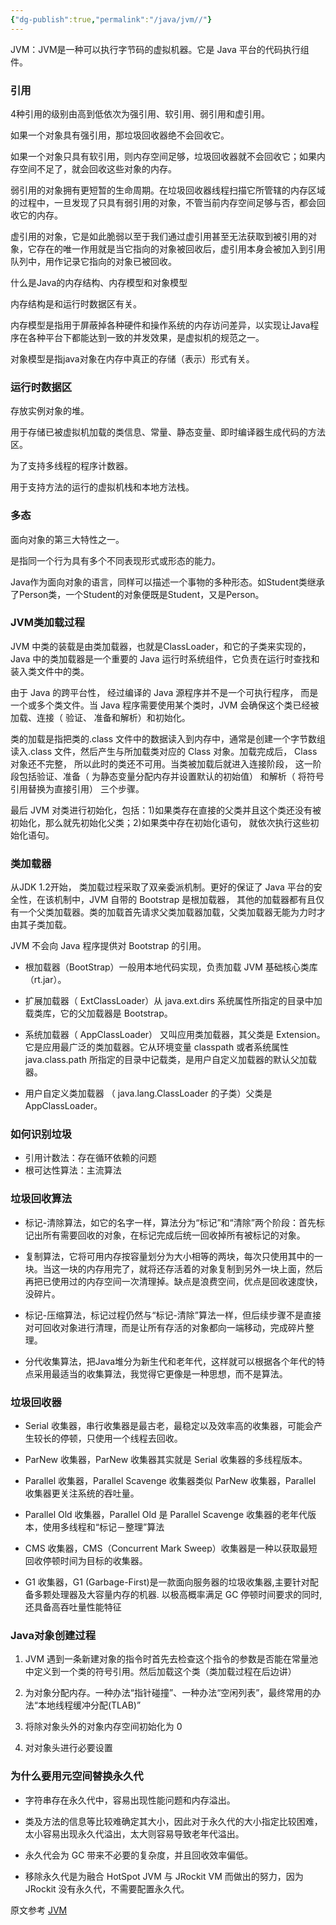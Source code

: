 ```yaml
---
{"dg-publish":true,"permalink":"/java/jvm//"}
---
```




JVM：JVM是一种可以执行字节码的虚拟机器。它是 Java 平台的代码执行组件。

### 引用
4种引用的级别由高到低依次为强引用、软引用、弱引用和虚引用。

如果一个对象具有强引用，那垃圾回收器绝不会回收它。

如果一个对象只具有软引用，则内存空间足够，垃圾回收器就不会回收它；如果内存空间不足了，就会回收这些对象的内存。

弱引用的对象拥有更短暂的生命周期。在垃圾回收器线程扫描它所管辖的内存区域的过程中，一旦发现了只具有弱引用的对象，不管当前内存空间足够与否，都会回收它的内存。

虚引用的对象，它是如此脆弱以至于我们通过虚引用甚至无法获取到被引用的对象，它存在的唯一作用就是当它指向的对象被回收后，虚引用本身会被加入到引用队列中，用作记录它指向的对象已被回收。

什么是Java的内存结构、内存模型和对象模型

内存结构是和运行时数据区有关。

内存模型是指用于屏蔽掉各种硬件和操作系统的内存访问差异，以实现让Java程序在各种平台下都能达到一致的并发效果，是虚拟机的规范之一。

对象模型是指java对象在内存中真正的存储（表示）形式有关。

### 运行时数据区

存放实例对象的堆。

用于存储已被虚拟机加载的类信息、常量、静态变量、即时编译器生成代码的方法区。

为了支持多线程的程序计数器。

用于支持方法的运行的虚拟机栈和本地方法栈。

### 多态
面向对象的第三大特性之一。

是指同一个行为具有多个不同表现形式或形态的能力。

Java作为面向对象的语言，同样可以描述一个事物的多种形态。如Student类继承了Person类，一个Student的对象便既是Student，又是Person。

### JVM类加载过程

JVM 中类的装载是由类加载器，也就是ClassLoader，和它的子类来实现的，Java 中的类加载器是一个重要的 Java 运行时系统组件，它负责在运行时查找和装入类文件中的类。

由于 Java 的跨平台性， 经过编译的 Java 源程序并不是一个可执行程序， 而是一个或多个类文件。当 Java 程序需要使用某个类时，JVM 会确保这个类已经被加载、连接（ 验证、 准备和解析）和初始化。

类的加载是指把类的.class 文件中的数据读入到内存中，通常是创建一个字节数组读入.class 文件，然后产生与所加载类对应的 Class 对象。加载完成后， Class 对象还不完整， 所以此时的类还不可用。当类被加载后就进入连接阶段， 这一阶段包括验证、准备（ 为静态变量分配内存并设置默认的初始值） 和解析（ 将符号引用替换为直接引用） 三个步骤。

最后 JVM 对类进行初始化，包括：1)如果类存在直接的父类并且这个类还没有被初始化，那么就先初始化父类；2)如果类中存在初始化语句， 就依次执行这些初始化语句。

### 类加载器

从JDK 1.2开始， 类加载过程采取了双亲委派机制。更好的保证了 Java 平台的安全性，在该机制中，JVM 自带的 Bootstrap 是根加载器， 其他的加载器都有且仅有一个父类加载器。类的加载首先请求父类加载器加载，父类加载器无能为力时才由其子类加载。

JVM 不会向 Java 程序提供对 Bootstrap 的引用。

- 根加载器（BootStrap）一般用本地代码实现，负责加载 JVM 基础核心类库（rt.jar）。
    
- 扩展加载器（ ExtClassLoader）从 java.ext.dirs 系统属性所指定的目录中加载类库，它的父加载器是 Bootstrap。
    
- 系统加载器（ AppClassLoader） 又叫应用类加载器，其父类是 Extension。它是应用最广泛的类加载器。它从环境变量 classpath 或者系统属性 java.class.path 所指定的目录中记载类，是用户自定义加载器的默认父加载器。
    
- 用户自定义类加载器 （ java.lang.ClassLoader 的子类）父类是AppClassLoader。

### 如何识别垃圾

- 引用计数法：存在循环依赖的问题
- 根可达性算法：主流算法

### 垃圾回收算法

- 标记-清除算法，如它的名字一样，算法分为“标记”和“清除”两个阶段：首先标记出所有需要回收的对象，在标记完成后统一回收掉所有被标记的对象。
    
- 复制算法，它将可用内存按容量划分为大小相等的两块，每次只使用其中的一块。当这一块的内存用完了，就将还存活着的对象复制到另外一块上面，然后再把已使用过的内存空间一次清理掉。缺点是浪费空间，优点是回收速度快，没碎片。
    
- 标记-压缩算法，标记过程仍然与“标记-清除”算法一样，但后续步骤不是直接对可回收对象进行清理，而是让所有存活的对象都向一端移动，完成碎片整理。
    
- 分代收集算法，把Java堆分为新生代和老年代，这样就可以根据各个年代的特点采用最适当的收集算法，我觉得它更像是一种思想，而不是算法。

### 垃圾回收器

- Serial 收集器，串行收集器是最古老，最稳定以及效率高的收集器，可能会产生较长的停顿，只使用一个线程去回收。
    
- ParNew 收集器，ParNew 收集器其实就是 Serial 收集器的多线程版本。
    
- Parallel 收集器，Parallel Scavenge 收集器类似 ParNew 收集器，Parallel 收集器更关注系统的吞吐量。
    
- Parallel Old 收集器，Parallel Old 是 Parallel Scavenge 收集器的老年代版本，使用多线程和“标记－整理”算法
    
- CMS 收集器，CMS（Concurrent Mark Sweep）收集器是一种以获取最短回收停顿时间为目标的收集器。
    
- G1 收集器，G1 (Garbage-First)是一款面向服务器的垃圾收集器,主要针对配备多颗处理器及大容量内存的机器. 以极高概率满足 GC 停顿时间要求的同时,还具备高吞吐量性能特征

### Java对象创建过程

1. JVM 遇到一条新建对象的指令时首先去检查这个指令的参数是否能在常量池中定义到一个类的符号引用。然后加载这个类（类加载过程在后边讲）
    
2. 为对象分配内存。一种办法“指针碰撞”、一种办法“空闲列表”，最终常用的办法“本地线程缓冲分配(TLAB)”
    
3. 将除对象头外的对象内存空间初始化为 0
    
4. 对对象头进行必要设置

### 为什么要用元空间替换永久代

-   字符串存在永久代中，容易出现性能问题和内存溢出。
    
- 类及方法的信息等比较难确定其大小，因此对于永久代的大小指定比较困难，太小容易出现永久代溢出，太大则容易导致老年代溢出。
    
- 永久代会为 GC 带来不必要的复杂度，并且回收效率偏低。
    
- 移除永久代是为融合 HotSpot JVM 与 JRockit VM 而做出的努力，因为 JRockit 没有永久代，不需要配置永久代。



原文参考
[JVM](https://mp.weixin.qq.com/s/FEPtidbx7WKz6LbhoerRcA)